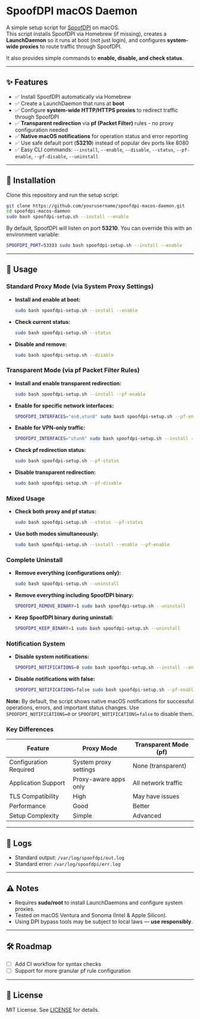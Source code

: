 # SpoofDPI macOS Daemon

A simple setup script for [SpoofDPI](https://github.com/xvzc/SpoofDPI) on macOS.  
This script installs SpoofDPI via Homebrew (if missing), creates a **LaunchDaemon** so it runs at boot (not just login), and configures **system-wide proxies** to route traffic through SpoofDPI.

It also provides simple commands to **enable, disable, and check status**.

---

## ✨ Features
- ✅ Install SpoofDPI automatically via Homebrew  
- ✅ Create a LaunchDaemon that runs at **boot**  
- ✅ Configure **system-wide HTTP/HTTPS proxies** to redirect traffic through SpoofDPI  
- ✅ **Transparent redirection** via **pf (Packet Filter)** rules - no proxy configuration needed  
- ✅ **Native macOS notifications** for operation status and error reporting  
- ✅ Use safe default port (**53210**) instead of popular dev ports like 8080  
- ✅ Easy CLI commands: `--install`, `--enable`, `--disable`, `--status`, `--pf-enable`, `--pf-disable`, `--uninstall`

---

## 🚀 Installation
Clone this repository and run the setup script:

```bash
git clone https://github.com/yourusername/spoofdpi-macos-daemon.git
cd spoofdpi-macos-daemon
sudo bash spoofdpi-setup.sh --install --enable
```

By default, SpoofDPI will listen on port **53210**. You can override this with an environment variable:

```bash
SPOOFDPI_PORT=53333 sudo bash spoofdpi-setup.sh --install --enable
```

---

## 🔧 Usage

### Standard Proxy Mode (via System Proxy Settings)

- **Install and enable at boot:**
  ```bash
  sudo bash spoofdpi-setup.sh --install --enable
  ```

- **Check current status:**
  ```bash
  sudo bash spoofdpi-setup.sh --status
  ```

- **Disable and remove:**
  ```bash
  sudo bash spoofdpi-setup.sh --disable
  ```

### Transparent Mode (via pf Packet Filter Rules)

- **Install and enable transparent redirection:**
  ```bash
  sudo bash spoofdpi-setup.sh --install --pf-enable
  ```

- **Enable for specific network interfaces:**
  ```bash
  SPOOFDPI_INTERFACES="en0,utun0" sudo bash spoofdpi-setup.sh --pf-enable
  ```

- **Enable for VPN-only traffic:**
  ```bash
  SPOOFDPI_INTERFACES="utun0" sudo bash spoofdpi-setup.sh --install --pf-enable
  ```

- **Check pf redirection status:**
  ```bash
  sudo bash spoofdpi-setup.sh --pf-status
  ```

- **Disable transparent redirection:**
  ```bash
  sudo bash spoofdpi-setup.sh --pf-disable
  ```

### Mixed Usage

- **Check both proxy and pf status:**
  ```bash
  sudo bash spoofdpi-setup.sh --status --pf-status
  ```

- **Use both modes simultaneously:**
  ```bash
  sudo bash spoofdpi-setup.sh --install --enable --pf-enable
  ```

### Complete Uninstall

- **Remove everything (configurations only):**
  ```bash
  sudo bash spoofdpi-setup.sh --uninstall
  ```

- **Remove everything including SpoofDPI binary:**
  ```bash
  SPOOFDPI_REMOVE_BINARY=1 sudo bash spoofdpi-setup.sh --uninstall
  ```

- **Keep SpoofDPI binary during uninstall:**
  ```bash
  SPOOFDPI_KEEP_BINARY=1 sudo bash spoofdpi-setup.sh --uninstall
  ```

### Notification System

- **Disable system notifications:**
  ```bash
  SPOOFDPI_NOTIFICATIONS=0 sudo bash spoofdpi-setup.sh --install --enable
  ```

- **Disable notifications with false:**
  ```bash
  SPOOFDPI_NOTIFICATIONS=false sudo bash spoofdpi-setup.sh --pf-enable
  ```

**Note:** By default, the script shows native macOS notifications for successful operations, errors, and important status changes. Use `SPOOFDPI_NOTIFICATIONS=0` or `SPOOFDPI_NOTIFICATIONS=false` to disable them.

### Key Differences

| Feature | Proxy Mode | Transparent Mode (pf) |
|---------|------------|----------------------|
| Configuration Required | System proxy settings | None (transparent) |
| Application Support | Proxy-aware apps only | All network traffic |
| TLS Compatibility | High | May have issues |
| Performance | Good | Better |
| Setup Complexity | Simple | Advanced |

---

## 📂 Logs
- Standard output: `/var/log/spoofdpi/out.log`  
- Standard error: `/var/log/spoofdpi/err.log`

---

## ⚠️ Notes
- Requires **sudo/root** to install LaunchDaemons and configure system proxies.
- Tested on macOS Ventura and Sonoma (Intel & Apple Silicon).  
- Using DPI bypass tools may be subject to local laws — **use responsibly**.

---

## 🛠 Roadmap
- [ ] Add CI workflow for syntax checks
- [ ] Support for more granular pf rule configuration

---

## 📜 License
MIT License. See [LICENSE](LICENSE) for details.
